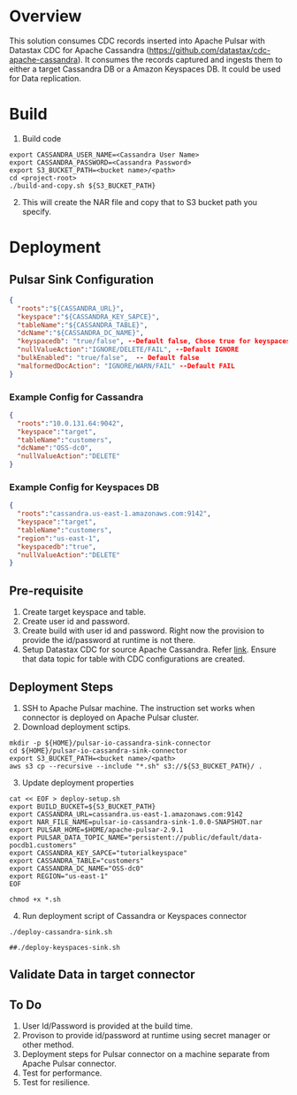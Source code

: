 # Overview
This solution consumes CDC records inserted into Apache Pulsar with Datastax CDC for Apache Cassandra (https://github.com/datastax/cdc-apache-cassandra). 
It consumes the records captured and ingests them to either a target Cassandra DB or a Amazon Keyspaces DB. It could be used for Data replication. 
# Build
1. Build code
```
export CASSANDRA_USER_NAME=<Cassandra User Name>
export CASSANDRA_PASSWORD=<Cassandra Password>
export S3_BUCKET_PATH=<bucket name>/<path>
cd <project-root>
./build-and-copy.sh ${S3_BUCKET_PATH}
```
2. This will create the NAR file and copy that to S3 bucket path you specify. 

# Deployment
## Pulsar Sink Configuration
```json
{
  "roots":"${CASSANDRA_URL}",
  "keyspace":"${CASSANDRA_KEY_SAPCE}",
  "tableName":"${CASSANDRA_TABLE}",
  "dcName":"${CASSANDRA_DC_NAME}", 
  "keyspacedb": "true/false", --Default false, Chose true for keyspaces DB
  "nullValueAction":"IGNORE/DELETE/FAIL", --Default IGNORE
  "bulkEnabled": "true/false",  -- Default false
  "malformedDocAction": "IGNORE/WARN/FAIL" --Default FAIL
}
```
### Example Config for  Cassandra
```json
{
  "roots":"10.0.131.64:9042",
  "keyspace":"target",
  "tableName":"customers",
  "dcName":"OSS-dc0",
  "nullValueAction":"DELETE"
}
```
### Example Config for Keyspaces DB
```json
{
  "roots":"cassandra.us-east-1.amazonaws.com:9142",
  "keyspace":"target",
  "tableName":"customers",
  "region":"us-east-1",
  "keyspacedb":"true", 
  "nullValueAction":"DELETE"
}
```
## Pre-requisite
1. Create target keyspace and table.
2. Create user id and password. 
3. Create build with user id and password. Right now the provision to provide the id/password at runtime is not there.
4. Setup Datastax CDC for source Apache Cassandra. Refer [link](../README.md). Ensure that data topic for table with CDC configurations are created. 
## Deployment Steps
1. SSH to Apache Pulsar machine. The instruction set works when connector is deployed on Apache Pulsar cluster. 
2. Download deployment sctips.
```shell
mkdir -p ${HOME}/pulsar-io-cassandra-sink-connector
cd ${HOME}/pulsar-io-cassandra-sink-connector
export S3_BUCKET_PATH=<bucket name>/<path>
aws s3 cp --recursive --include "*.sh" s3://${S3_BUCKET_PATH}/ .
```
3. Update deployment properties
```shell
cat << EOF > deploy-setup.sh
export BUILD_BUCKET=${S3_BUCKET_PATH}
export CASSANDRA_URL=cassandra.us-east-1.amazonaws.com:9142
export NAR_FILE_NAME=pulsar-io-cassandra-sink-1.0.0-SNAPSHOT.nar
export PULSAR_HOME=$HOME/apache-pulsar-2.9.1
export PULSAR_DATA_TOPIC_NAME="persistent://public/default/data-pocdb1.customers"
export CASSANDRA_KEY_SAPCE="tutorialkeyspace"
export CASSANDRA_TABLE="customers"
export CASSANDRA_DC_NAME="OSS-dc0"
export REGION="us-east-1"
EOF

chmod +x *.sh
```
4. Run deployment script of Cassandra or Keyspaces connector
```shell
./deploy-cassandra-sink.sh

##./deploy-keyspaces-sink.sh
```

## Validate Data in target connector

## To Do
1. User Id/Password is provided at the build time.
2. Provison to provide id/password at runtime using secret manager or other method. 
3. Deployment steps for Pulsar connector on a machine separate from Apache Pulsar connector. 
4. Test for performance. 
5. Test for resilience. 

